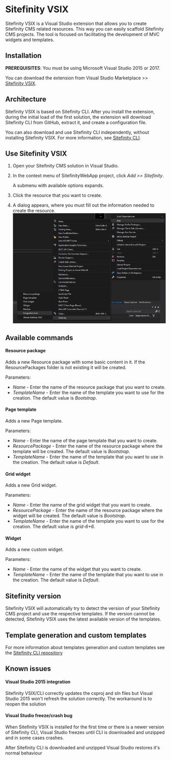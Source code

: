 # Sitefinity VSIX
Sitefinity VSIX is a Visual Studio extension that allows you to create Sitefinity CMS related resources. This way you can easily scaffold Sitefinity CMS projects. The tool is focused on facilitating the development of MVC widgets and templates.

## Installation
**PREREQUISITES**: You must be using Microsoft Visual Studio 2015 or 2017.

You can download the extension from Visual Studio Marketplace >> [Sitefinity VSIX](https://marketplace.visualstudio.com/items?itemName=vs-publisher-443.Sitefinity-VSIX).

## Architecture
Sitefinity VSIX is based on Sitefinity CLI. After you install the extension, during the initial load of the first solution, the extension will download Sitefinity CLI from GitHub, extract it, and create a configuration file.

You can also download and use Sitefinity CLI independently, without installing Sitefinity VSIX.
For more information, see [Sitefinity CLI](https://github.com/Sitefinity/Sitefinity-CLI).

## Use Sitefinity VSIX

1. Open your Sitefinity CMS solution in Visual Studio.
2. In the context menu of SitefinityWebApp project, click *Add >> Sitefinity*.

   A submenu with available options expands.
3. Click the resource that you want to create.
4. A dialog appears, where you must fill out the information needed to create the resource. 
![Menu](images/menu.PNG)

## Available commands
#### Resource package
Adds a new Resource package with some basic content in it. If the ResourcePackages folder is not existing it will be created.

Parameters:
 - *Name* - Enter the name of the resource package that you want to create.
 - *TemplateName* - Enter the name of the template you want to use for the creation. The default value is *Bootstrap*.

#### Page template
Adds a new Page template.

Parameters:
 - *Name* - Enter the name of the page template that you want to create.
 - *ResourcePackage* - Enter the name of the resource package where the template will be created. The default value is *Bootstrap*.
 - *TemplateName* - Enter the name of the template that you want to use in the creation. The default value is *Default*.

#### Grid widget

Adds a new Grid widget.

Parameters:
 - *Name* - Enter the name of the grid widget that you want to create.
 - *ResourcePackage* - Enter the name of the resource package where the widget will be created. The default value is *Bootstrap*.
 - *TemplateName* - Enter the name of the template you want to use for the creation. The default value is *grid-6+6*.

#### Widget
Adds a new custom widget.

Parameters:
 - *Name* - Enter the name of the widget that you want to create.
 - *TemplateName* - Enter the name of the template that you want to use in the creation. The default value is *Default*.

## Sitefinity version
Sitefinity VSIX will automatically try to detect the version of your Sitefinity CMS project and use the respective templates. If the version cannot be detected, Sitefinity VSIX uses the latest available version of the templates.

## Template generation and custom templates
For more information about templates generation and custom templates see the [Sitefinity CLI repository](https://github.com/Sitefinity/Sitefinity-CLI) 

## Known issues
#### Visual Studio 2015 integration
Sitefinity VSIX/CLI correctly updates the csproj and sln files but Visual Studio 2015 won't refresh the solution correctly. 
The workaround is to reopen the solution

#### Visual Studio freeze/crash bug
When Sitefinity VSIX is installed for the first time or there is a newer version of Sitefinity CLI, Visual Studio freezes until CLI is downloaded and unzipped and in some cases crashes. 

After Sitefinity CLI is downloaded and unzipped Visual Studio restores it's normal behaviour
